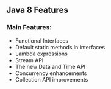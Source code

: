 ## Java 8 Features

### Main Features:

- Functional Interfaces
- Default static methods in interfaces
- Lambda expressions
- Stream API
- The new Data and Time API
- Concurrency enhancements
- Collection API improvements
